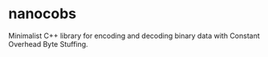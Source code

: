 # nanocobs

Minimalist C++ library for encoding and decoding binary data with Constant Overhead Byte Stuffing.
